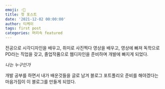 ```yaml
---
emoji: ☝🏻
title: 첫 포스트
date: '2021-12-02 00:00:00'
author: 티케이
tags: first post
categories: 머리속 featured
---
```


전공으로 시각디자인을 배우고, 취미로 사진찍다 영상을 배우고, 영상에 빠져 독학으로 PD라는 직업을 갖고, 졸업작품으로 웹디자인을 준비하며 개발에 빠지게 되었다.

*나는 누구인가*

개발 공부를 하면서 내가 배운것들을 글로 남겨 블로그 포트폴리오 준비를 해야겠다는 마음가짐이 이 블로그를 만들게 되었다.


